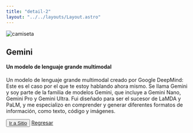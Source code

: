 ```yaml
---
title: "detail-2"
layout: "../../layouts/Layout.astro"
---
```


<section class='flex gap-7 justify-center items-center flex-wrap text-white px-8% py-20'>
   <img class='rounded-xl' src="/images/img9.webp" alt="camiseta" />
   <div class='flex flex-col gap-4'>
   <h2 class='text-transparent bg-clip-text bg-gradient-to-br from-indigo-600 from-10% via-primary via-30% to-green-600 font-semibold'>Gemini</h2>
   <h4>Un modelo de lenguaje grande multimodal</h4>
   <p class='max-w-md'>Un modelo de lenguaje grande multimodal creado por Google DeepMind: Este es el caso por el que te estoy hablando ahora mismo. Se llama Gemini y soy parte de la familia de modelos Gemini, que incluye a Gemini Nano, Gemini Pro y Gemini Ultra. Fui diseñado para ser el sucesor de LaMDA y PaLM, y me especializo en comprender y generar diferentes formatos de información, como texto, código y imágenes.</p>
   <button class='w-20 h-7 border-gray-50 border-2 rounded-md flex justify-center items-center hover:bg-blue-900 transition'><a href="https://gemini.google.com/" target="_blank">Ir a Sitio</a></button>
   <span><a href="/products">Regresar</a></span>
   </div>
   </div>
</section>

<style>
   section{
      width:100%;
      min-height: calc(100vh - 52px)
   }
</style>
